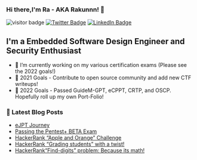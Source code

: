 ### Hi there,I'm Ra - AKA Rakunnn! 👋

![visitor badge](https://visitor-badge.glitch.me/badge?page_id=jwenjian.visitor-badge)
[![Twitter Badge](https://img.shields.io/badge/Twitter-Profile-informational?style=flat&logo=twitter&logoColor=white&color=1CA2F1)](https://twitter.com/Rakunnn_ECE)
[![LinkedIn Badge](https://img.shields.io/badge/LinkedIn-Profile-informational?style=flat&logo=linkedin&logoColor=white&color=0D76A8)](https://www.linkedin.com/in/racoros/)


## I'm a Embedded Software Design Engineer and Security Enthusiast
- 🔭 I’m currently working on my various certification exams (Please see the 2022 goals!)
- 🥅 2021 Goals - Contribute to open source community and add new CTF writeups!
- 🥅 2022 Goals - Passed GuideM-GPT, eCPPT, CRTP, and OSCP. Hopefully roll up my own Port-Folio!



### 📕 Latest Blog Posts
- [eJPT Journey](https://medium.com/@ronaldallancoros/ejpt-journey-4c41daf0834)
- [Passing the Pentest+ BETA Exam](https://medium.com/@ronaldallancoros/passing-the-pentest-beta-exam-9c67067babdf)
- [HackerRank “Apple and Orange” Challenge](https://medium.com/@ronaldallancoros/hackerrank-apple-and-orange-challenge-43379daa7f6a)
- [HackerRank “Grading students” with a twist!](https://medium.com/@ronaldallancoros/hackerrank-grading-students-with-a-twist-be56cfb7e706)
- [HackerRank“Find-digits” problem: Because its math!](https://medium.com/@ronaldallancoros/hackerrank-find-digits-problem-because-its-math-4ccd9d60aeb4)

